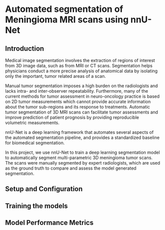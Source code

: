 # Automated segmentation of Meningioma MRI scans using nnU-Net
 
## Introduction

Medical image segmentation involves the extraction of regions of interest from 3D image data, such as from MRI or CT scans. Segmentation helps physicians conduct a more precise analysis of anatomical data by isolating only the important, tumor related areas of a scan.

Manual tumor segmentation imposes a high burden on the radiologists and lacks intra- and inter-observer repeatability. Furthermore, many of the current methods for tumor assessment in neuro-oncology practice is based on 2D tumor measurements which cannot provide accurate information about the tumor sub-regions and its response to treatments. Automatic tumor segmentation of 3D MRI scans can facilitate tumor assessments and improve prediction of patient prognosis by providing reproducible volumetric measurements.

nnU-Net is a deep learning framework that automates several aspects of the automated segmentation pipeline, and provides a standardized baseline for biomedical segmentation.

In this project, we use nnU-Net to train a deep learning segmentation model to automatically segment multi-parametric 3D meningioma tumor scans. The scans were manually segmented by expert radiologists, which are used as the ground truth to compare and assess the model generated segmentation. 

## Setup and Configuration



## Training the models


## Model Performance Metrics